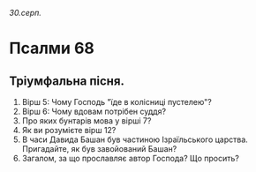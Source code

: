 
_30.серп._

# Псалми 68

## Тріумфальна пісня.
1. Вірш 5: Чому Господь "їде в колісниці пустелею"?
2. Вірш 6: Чому вдовам потрібен суддя?
3. Про яких бунтарів мова у вірші 7?
4. Як ви розумієте вірш 12?
5. В часи Давида Башан був частиною Ізраїльського царства. Пригадайте, як був завойований Башан?
6. Загалом, за що прославляє автор Господа? Що просить?
